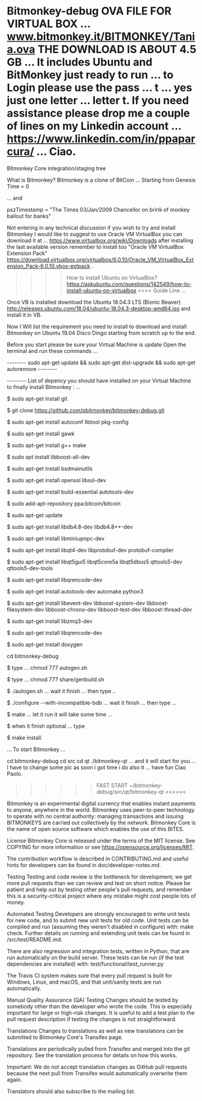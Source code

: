 # Bitmonkey-debug OVA FILE FOR VIRTUAL BOX ...   www.bitmonkey.it/BITMONKEY/Tania.ova   THE DOWNLOAD IS ABOUT 4.5 GB ... It includes Ubuntu and BitMonkey just ready to run ... to Login please use the pass ...   t   ... yes just one letter ... letter t. If you need assistance please drop me a couple of lines on my Linkedin account ... https://www.linkedin.com/in/ppaparcura/ ... Ciao.

Bitmonkey Core integration/staging tree


What is Bitmonkey? Bitmonkey is a clone of BitCoin ... Starting from Genesis Time = 0 

... and 

pszTimestamp = "The Times 03/Jan/2009 Chancellor on brink of monkey bailout for banks"

Not entering in any technical discussion if you wish to try and install Bitmonkey I would like to suggest to use Oracle VM VirtualBox
you can download it at ... https://www.virtualbox.org/wiki/Downloads after installing the last available version remember to install too "Oracle VM VirtualBox Extension Pack" https://download.virtualbox.org/virtualbox/6.0.10/Oracle_VM_VirtualBox_Extension_Pack-6.0.10.vbox-extpack .

>>>> How to install Ubuntu on VirtualBox? https://askubuntu.com/questions/142549/how-to-install-ubuntu-on-virtualbox <<<< Guide Line ...

Once VB is installed download the Ubuntu 18.04.3 LTS (Bionic Beaver) http://releases.ubuntu.com/18.04/ubuntu-18.04.3-desktop-amd64.iso
and install it in VB.

Now I Will list the requirement you need to install to download and install Bitmonkey on Ubuntu 19.04 Disco Dingo starting from scratch up to the end.

Before you start please be sure your Virtual Machine is update Open the terminal and run these commands ...

-------- sudo apt-get update && sudo apt-get dist-upgrade && sudo apt-get autoremove --------

-------- List of depency you should have installed on your Virtual Machine to finally install Bitmonkey : ...

$ sudo apt-get install git

$ git clone https://github.com/pbitmonkey/bitmonkey-debug.git

$ sudo apt-get install autoconf libtool pkg-config

$ sudo apt-get install gawk

$ sudo apt-get install g++ make

$ sudo apt install libboost-all-dev

$ sudo apt-get install bsdmainutils

$ sudo apt-get install openssl libssl-dev

$ sudo apt-get install build-essential autotools-dev

$ sudo add-apt-repository ppa:bitcoin/bitcoin

$ sudo apt-get update

$ sudo apt-get install libdb4.8-dev libdb4.8++-dev

$ sudo apt-get install libminiupnpc-dev

$ sudo apt-get install libqt4-dev libprotobuf-dev protobuf-compiler

$ sudo apt-get install libqt5gui5 libqt5core5a libqt5dbus5 qttools5-dev qttools5-dev-tools

$ sudo apt-get install libqrencode-dev

$ sudo apt-get install autotools-dev automake python3

$ sudo apt-get install libevent-dev libboost-system-dev libboost-filesystem-dev libboost-chrono-dev libboost-test-dev libboost-thread-dev

$ sudo apt-get install libzmq3-dev

$ sudo apt-get install libqrencode-dev

$ sudo apt-get install doxygen

cd bitmonkey-debug

$ type ... chmod 777 autogen.sh

$ type ... chmod 777 share/genbuild.sh

$ ./autogen.sh ... wait it finish ... then type ..

$ ./configure --with-incompatible-bdb ... wait it finish ... then type ...

$ make ... let it run it will take some time ...

$ when it finish optional ... type 

$ make install.



... To start Bitmonkey ... 

cd bitmonkey-debug
cd src
cd qt
./bitmonkey-qt ... and it will start for you ... I have to change some pic as soon i got time i do also it ... have fun Ciao Paolo.

>>>>>> FAST START ~/bitmonkey-debug/src/qt/bitmonkey-qt <<<<<<

Bitmonkey is an experimental digital currency that enables instant payments to anyone, anywhere in the world. Bitmonkey uses peer-to-peer technology to operate with no central authority: managing transactions and issuing BITMONKEYS are carried out collectively by the network. Bitmonkey Core is the name of open source software which enables the use of this BITES.

License
Bitmonkey Core is released under the terms of the MIT license. See COPYING for more information or see https://opensource.org/licenses/MIT.

The contribution workflow is described in CONTRIBUTING.md and useful hints for developers can be found in doc/developer-notes.md.

Testing
Testing and code review is the bottleneck for development; we get more pull requests than we can review and test on short notice. Please be patient and help out by testing other people's pull requests, and remember this is a security-critical project where any mistake might cost people lots of money.

Automated Testing
Developers are strongly encouraged to write unit tests for new code, and to submit new unit tests for old code. Unit tests can be compiled and run (assuming they weren't disabled in configure) with: make check. Further details on running and extending unit tests can be found in /src/test/README.md.

There are also regression and integration tests, written in Python, that are run automatically on the build server. These tests can be run (if the test dependencies are installed) with: test/functional/test_runner.py

The Travis CI system makes sure that every pull request is built for Windows, Linux, and macOS, and that unit/sanity tests are run automatically.

Manual Quality Assurance (QA) Testing
Changes should be tested by somebody other than the developer who wrote the code. This is especially important for large or high-risk changes. It is useful to add a test plan to the pull request description if testing the changes is not straightforward.

Translations
Changes to translations as well as new translations can be submitted to Bitmonkey Core's Transifex page.

Translations are periodically pulled from Transifex and merged into the git repository. See the translation process for details on how this works.

Important: We do not accept translation changes as GitHub pull requests because the next pull from Transifex would automatically overwrite them again.

Translators should also subscribe to the mailing list.
